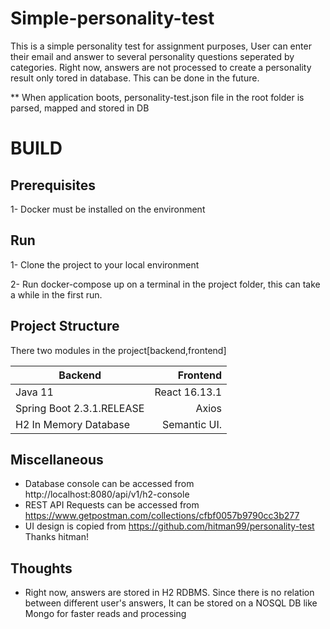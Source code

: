 # Simple-personality-test
This is a simple personality test for assignment purposes, User can enter their email and answer to several personality questions seperated by categories.
Right now,  answers are not processed to create a personality result only tored in database. This can be done in the future.

** When application boots, personality-test.json file in the root folder is parsed, mapped and stored in DB

# BUILD

Prerequisites
----------------
1- Docker must be installed on the environment

Run
--------
1- Clone the project to your local environment

2- Run docker-compose up on a terminal in the project folder, this can take a while in the first run.

Project Structure
-----------------

There two modules in the project[backend,frontend]
  
| Backend                   | Frontend      |      
|---------------------------|--------------:|
| Java 11                   | React 16.13.1 |
| Spring Boot 2.3.1.RELEASE | Axios         |
| H2 In Memory Database     | Semantic UI.  |  
  
Miscellaneous
-------------

- Database console can be accessed from http://localhost:8080/api/v1/h2-console
- REST API Requests can be accessed from https://www.getpostman.com/collections/cfbf0057b9790cc3b277
- UI design is copied from https://github.com/hitman99/personality-test Thanks hitman!

Thoughts
-----------
- Right now, answers are stored in H2 RDBMS. Since there is no relation between different user's answers, It can be stored on a NOSQL DB like Mongo for faster reads and processing
